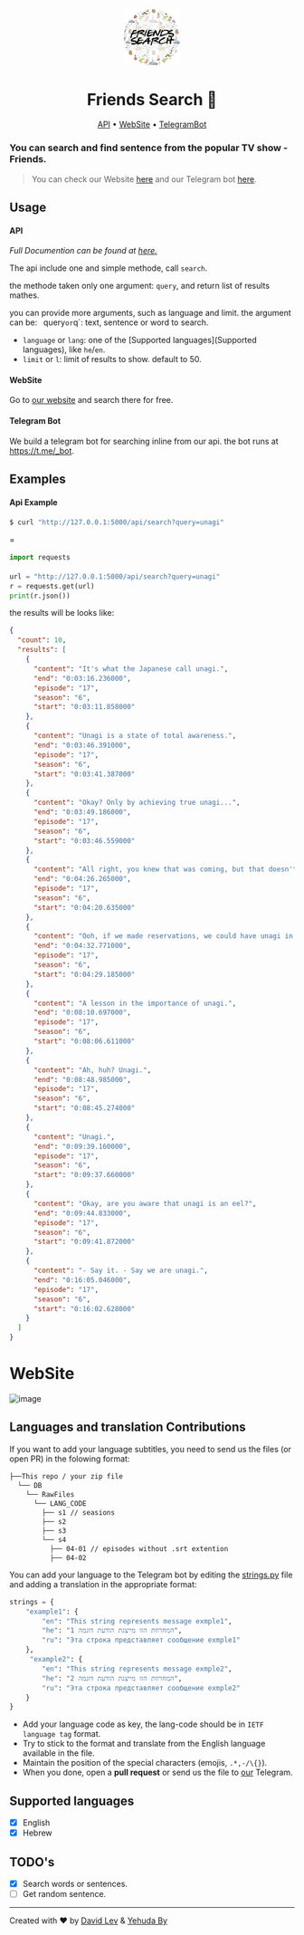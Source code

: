 
<div align="center">
  
  <img src="/Api/static/images/icon.png" width="100px"></img>

  <h1>Friends Search 🔎</h1>
  
  <p><a href="#">API</a> • <a href="#">WebSite</a> • <a href="#">TelegramBot</a></p>

</div>

### You can search and find sentence from the popular TV show - Friends.

> You can check our Website [here](https://t.me/userbot) and our Telegram bot [here](https://t.me/userbot).

## Usage

#### API
_Full Documention can be found at [here.](https://example.com/api)_

The api include one and simple methode, call `search`. 

the methode taken only one argument: `query`, and return list of results mathes. 

you can provide more arguments, such as language and limit. the argument can be: 
` `query` or `q`: text, sentence or word to search.
- `language` or `lang`: one of the [Supported languages](Supported languages), like `he`/`en`.
- `limit` or `l`: limit of results to show. default to 50.

#### WebSite
Go to [our website](https://example.com) and search there for free.

#### Telegram Bot
We build a telegram bot for searching inline from our api. the bot runs at https://t.me/_bot.

## Examples
#### Api Example
```bash
$ curl "http://127.0.0.1:5000/api/search?query=unagi"
```
=
```python
import requests

url = "http://127.0.0.1:5000/api/search?query=unagi"
r = requests.get(url)
print(r.json())
```
the results will be looks like:

```json
{
  "count": 10,
  "results": [
    {
      "content": "It's what the Japanese call unagi.",
      "end": "0:03:16.236000",
      "episode": "17",
      "season": "6",
      "start": "0:03:11.858000"
    },
    {
      "content": "Unagi is a state of total awareness.",
      "end": "0:03:46.391000",
      "episode": "17",
      "season": "6",
      "start": "0:03:41.387000"
    },
    {
      "content": "Okay? Only by achieving true unagi...",
      "end": "0:03:49.186000",
      "episode": "17",
      "season": "6",
      "start": "0:03:46.559000"
    },
    {
      "content": "All right, you knew that was coming, but that doesn't mean you have unagi.",
      "end": "0:04:26.265000",
      "episode": "17",
      "season": "6",
      "start": "0:04:20.635000"
    },
    {
      "content": "Ooh, if we made reservations, we could have unagi in about a half-hour.",
      "end": "0:04:32.771000",
      "episode": "17",
      "season": "6",
      "start": "0:04:29.185000"
    },
    {
      "content": "A lesson in the importance of unagi.",
      "end": "0:08:10.697000",
      "episode": "17",
      "season": "6",
      "start": "0:08:06.611000"
    },
    {
      "content": "Ah, huh? Unagi.",
      "end": "0:08:48.985000",
      "episode": "17",
      "season": "6",
      "start": "0:08:45.274000"
    },
    {
      "content": "Unagi.",
      "end": "0:09:39.160000",
      "episode": "17",
      "season": "6",
      "start": "0:09:37.660000"
    },
    {
      "content": "Okay, are you aware that unagi is an eel?",
      "end": "0:09:44.833000",
      "episode": "17",
      "season": "6",
      "start": "0:09:41.872000"
    },
    {
      "content": "- Say it. - Say we are unagi.",
      "end": "0:16:05.046000",
      "episode": "17",
      "season": "6",
      "start": "0:16:02.628000"
    }
  ]
}
```

# WebSite
![image](https://user-images.githubusercontent.com/68661509/144731448-4a15ea1f-db3b-4929-a9cf-9c5e24e8bc6c.png)


## Languages and translation Contributions
If you want to add your language subtitles, you need to send us the files (or open PR) in the folowing format:
```
├──This repo / your zip file
  └── DB
    └── RawFiles
      └── LANG_CODE
        ├── s1 // seasions
        ├── s2
        ├── s3
        └── s4
          ├── 04-01 // episodes without .srt extention
          ├── 04-02
```
You can add your language to the Telegram bot by editing the [strings.py](/Bot/strings.py) file and adding a translation in the appropriate format:
```python
strings = {
    "example1": {
        "en": "This string represents message exmple1",
        "he": "המחרוזת הזו מייצגת הודעת דוגמה 1",
        "ru": "Эта строка представляет сообщение exmple1"
    },
     "example2": {
        "en": "This string represents message exmple2",
        "he": "המחרוזת הזו מייצגת הודעת דוגמה 2",
        "ru": "Эта строка представляет сообщение exmple2"
    }
}
```
- Add your language code as key, the lang-code should be in `IETF language tag` format.
- Try to stick to the format and translate from the English language available in the file.
- Maintain the position of the special characters (emojis, `.*,-/\{}`).
- When you done, open a __pull request__ or send us the file to [our](https://t.me/RobotTrickSupport) Telegram.

## Supported languages
- [x] English
- [x] Hebrew

## TODO's
- [x] Search words or sentences.
- [ ] Get random sentence.

---
Created with ❤️ by [David Lev](https://davidlev.me) & [Yehuda By](https://t.me/M100achuzBots)
